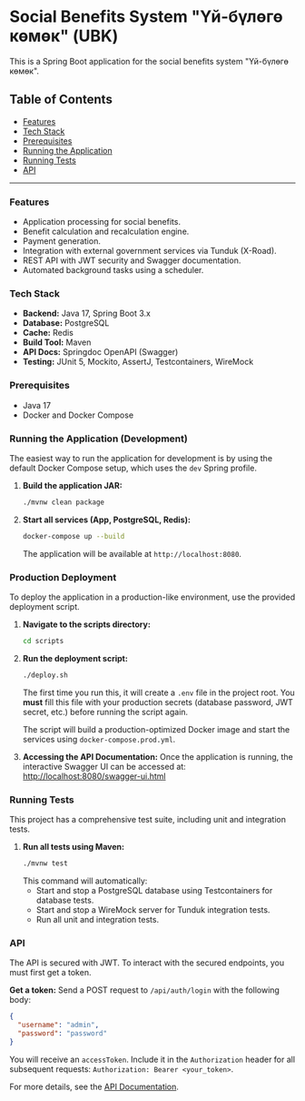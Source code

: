 # Social Benefits System "Үй-бүлөгө көмөк" (UBK)

This is a Spring Boot application for the social benefits system "Үй-бүлөгө көмөк".

## Table of Contents
- [Features](#features)
- [Tech Stack](#tech-stack)
- [Prerequisites](#prerequisites)
- [Running the Application](#running-the-application)
- [Running Tests](#running-tests)
- [API](#api)

---

### Features
- Application processing for social benefits.
- Benefit calculation and recalculation engine.
- Payment generation.
- Integration with external government services via Tunduk (X-Road).
- REST API with JWT security and Swagger documentation.
- Automated background tasks using a scheduler.

### Tech Stack
- **Backend:** Java 17, Spring Boot 3.x
- **Database:** PostgreSQL
- **Cache:** Redis
- **Build Tool:** Maven
- **API Docs:** Springdoc OpenAPI (Swagger)
- **Testing:** JUnit 5, Mockito, AssertJ, Testcontainers, WireMock

### Prerequisites
- Java 17
- Docker and Docker Compose

### Running the Application (Development)

The easiest way to run the application for development is by using the default Docker Compose setup, which uses the `dev` Spring profile.

1.  **Build the application JAR:**
    ```sh
    ./mvnw clean package
    ```

2.  **Start all services (App, PostgreSQL, Redis):**
    ```sh
    docker-compose up --build
    ```
    The application will be available at `http://localhost:8080`.

### Production Deployment

To deploy the application in a production-like environment, use the provided deployment script.

1.  **Navigate to the scripts directory:**
    ```sh
    cd scripts
    ```

2.  **Run the deployment script:**
    ```sh
    ./deploy.sh
    ```
    The first time you run this, it will create a `.env` file in the project root. You **must** fill this file with your production secrets (database password, JWT secret, etc.) before running the script again.

    The script will build a production-optimized Docker image and start the services using `docker-compose.prod.yml`.

3.  **Accessing the API Documentation:**
    Once the application is running, the interactive Swagger UI can be accessed at:
    [http://localhost:8080/swagger-ui.html](http://localhost:8080/swagger-ui.html)

### Running Tests

This project has a comprehensive test suite, including unit and integration tests.

1.  **Run all tests using Maven:**
    ```sh
    ./mvnw test
    ```
    This command will automatically:
    - Start and stop a PostgreSQL database using Testcontainers for database tests.
    - Start and stop a WireMock server for Tunduk integration tests.
    - Run all unit and integration tests.

### API

The API is secured with JWT. To interact with the secured endpoints, you must first get a token.

**Get a token:**
Send a POST request to `/api/auth/login` with the following body:
```json
{
  "username": "admin",
  "password": "password"
}
```

You will receive an `accessToken`. Include it in the `Authorization` header for all subsequent requests: `Authorization: Bearer <your_token>`.

For more details, see the [API Documentation](./docs/api/api-documentation.md).
